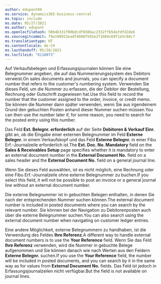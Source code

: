 ```yaml
---
author: edupont04
ms.service: dynamics365-business-central
ms.topic: include
ms.date: 05/27/2021
ms.author: edupont
ms.openlocfilehash: 50b4b331f00bdcdf030bac2332ffb5dafdfd2de6
ms.sourcegitcommit: f9a190933eadf4608f591e2f1b04c69f1e5c0dc7
ms.translationtype: HT
ms.contentlocale: de-CH
ms.lasthandoff: 05/28/2021
ms.locfileid: "6116073"
---
```

<span data-ttu-id="83c76-101">Auf Verkaufsbelegen und Erfassungsjournalen können Sie eine Belegnummer angeben, die auf das Nummerierungssystem des Debitors verweist.</span><span class="sxs-lookup"><span data-stu-id="83c76-101">On sales documents and journals, you can specify a document number that refers to the customer's numbering system.</span></span> <!--You can enter a maximum of ten characters, both numbers and letters.--> <span data-ttu-id="83c76-102">Verwenden Sie dieses Feld, um die Nummer zu erfassen, die der Debitor der Bestellung, Rechnung oder Gutschrift zugewiesen hat.</span><span class="sxs-lookup"><span data-stu-id="83c76-102">Use this field to record the number that the customer assigned to the order, invoice, or credit memo.</span></span> <span data-ttu-id="83c76-103">Sie können die Nummer dann später verwenden, wenn Sie aus irgendeinem Grund den gebuchten Posten anhand dieser Nummer suchen müssen.</span><span class="sxs-lookup"><span data-stu-id="83c76-103">You can then use the number later if, for some reason, you need to search for the posted entry using this number.</span></span>  

<span data-ttu-id="83c76-104">Das Feld **Ext. Belegnr. erforderlich** auf der Seite **Debitoren & Verkauf Einr.** gibt an, ob die Eingabe einer externen Belegnummer im Feld **Externe Belegnr.** in einem Verkaufskopf und das Feld **Externe Belegnr.** in einer Fibu Erf.-Journalzeile erforderlich ist.</span><span class="sxs-lookup"><span data-stu-id="83c76-104">The **Ext. Doc. No. Mandatory** field on the **Sales & Receivables Setup** page specifies whether it is mandatory to enter an external document number in the **External Document No.** field on a sales header and the **External Document No.** field on a general journal line.</span></span>

<span data-ttu-id="83c76-105">Wenn Sie dieses Feld auswählen, ist es nicht möglich, eine Rechnung oder eine Fibu Erf.-Journalzeile ohne externe Belegnummer zu buchen.</span><span class="sxs-lookup"><span data-stu-id="83c76-105">If you select this field, it will not be possible to post an invoice or a general journal line without an external document number.</span></span>

<span data-ttu-id="83c76-106">Die externe Belegnummer ist in gebuchten Belegen enthalten, in denen Sie nach der entsprechenden Nummer suchen können.</span><span class="sxs-lookup"><span data-stu-id="83c76-106">The external document number is included in posted documents where you can search by the relevant number.</span></span> <span data-ttu-id="83c76-107">Sie können bei der Navigation zu Debitorenposten auch über die externe Belegnummer suchen.</span><span class="sxs-lookup"><span data-stu-id="83c76-107">You can also search using the external document number when navigating on customer ledger entries.</span></span>

<span data-ttu-id="83c76-108">Eine andere Möglichkeit, externe Belegnummern zu handhaben, ist die Verwendung des Feldes **Ihre Referenz**.</span><span class="sxs-lookup"><span data-stu-id="83c76-108">A different way to handle external document numbers is to use the **Your Reference** field.</span></span> <span data-ttu-id="83c76-109">Wenn Sie das Feld **Ihre Referenz** verwenden, wird die Nummer in gebuchte Belege aufgenommen und Sie können danach wie nach Werten aus den Feldern **Externe Belegnr.** suchen.</span><span class="sxs-lookup"><span data-stu-id="83c76-109">If you use the **Your Reference** field, the number will be included in posted documents, and you can search by it in the same way as for values from **External Document No.** fields.</span></span> <span data-ttu-id="83c76-110">Das Feld ist jedoch in Erfassungsjournalzeilen nicht verfügbar.</span><span class="sxs-lookup"><span data-stu-id="83c76-110">But the field is not available on journal lines.</span></span>

